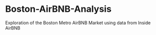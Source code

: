 # Boston-AirBNB-Analysis
Exploration of the Boston Metro AirBNB Market using data from Inside AirBNB
